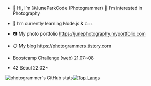 - 👋 Hi, I’m @JuneParkCode (Photogrammer)
👀 I’m interested in Photography
- 🌱 I’m currently learning Node.js & c++
- :camera: My photo portfolio
https://junephotography.myportfolio.com
- :clipboard: My blog
https://photogrammers.tistory.com

- Boostcamp Challenge (web) 21.07~08
- 42 Seoul 22.02~

![photogrammer's GitHub stats](https://github-readme-stats.vercel.app/api?username=JuneParkCode&count_private=true&show_icons=true&theme=react&hide_border=1)[![Top Langs](https://github-readme-stats.vercel.app/api/top-langs/?username=JuneParkCode&theme=react&layout=compact&hide_border=1)](https://github.com/anuraghazra/github-readme-stats)


<!---
JuneParkCode/JuneParkCode is a ✨ special ✨ repository because its `README.md` (this file) appears on your GitHub profile.
You can click the Preview link to take a look at your changes.
--->
